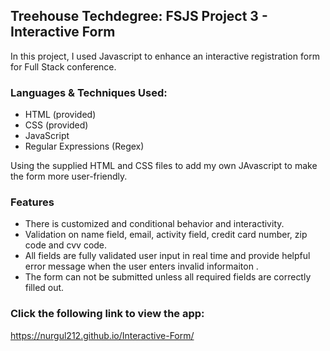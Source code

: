 
## Treehouse Techdegree: FSJS Project 3 - Interactive Form

In this project, I used Javascript to enhance an interactive registration form for Full Stack conference. 

### Languages & Techniques Used: 
- HTML (provided)
- CSS  (provided)
- JavaScript 
- Regular Expressions (Regex)

Using the supplied HTML and CSS files to add my own JAvascript to make the form more user-friendly. 

### Features
- There is customized and conditional behavior and interactivity.
- Validation on name field, email, activity field, credit card number, zip code and cvv code.
- All fields are fully validated user input in real time and provide helpful error message when the user enters invalid informaiton .
- The form can not be submitted unless all required fields are correctly filled out. 

### Click the following link to view the app:
https://nurgul212.github.io/Interactive-Form/